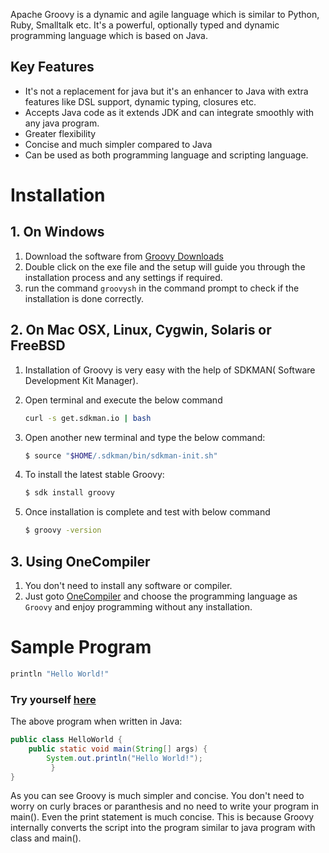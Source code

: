 Apache Groovy is a dynamic and agile language which is similar to Python, Ruby, Smalltalk etc. It's a powerful, optionally typed and dynamic programming language which is based on Java. 

## Key Features

* It's not a replacement for java but it's an enhancer to Java with extra features like DSL support, dynamic typing, closures etc.
* Accepts Java code as it extends JDK and can integrate smoothly with any java program.
* Greater flexibility
* Concise and much simpler compared to Java
* Can be used as both programming language and scripting language.

# Installation

## 1. On Windows

1. Download the software from [Groovy Downloads](http://www.groovy-lang.org/download.html)
2. Double click on the exe file and the setup will guide you through the installation process and any settings if required.
3. run the command `groovysh` in the command prompt to check if the installation is done correctly. 

## 2. On Mac OSX, Linux, Cygwin, Solaris or FreeBSD

1. Installation of Groovy is very easy with the help of SDKMAN( Software Development Kit Manager).
2. Open terminal and execute the below command

    ```sh
    curl -s get.sdkman.io | bash
    ```
3. Open another new terminal and type the below command:

    ```sh
    $ source "$HOME/.sdkman/bin/sdkman-init.sh"
    ```
4. To install the latest stable Groovy:
    ```sh
    $ sdk install groovy
    ```
5. Once installation is complete and test with below command
    ```sh
    $ groovy -version
    ```
## 3. Using OneCompiler

1. You don't need to install any software or compiler.
2. Just goto [OneCompiler](https://onecompiler.com/groovy) and choose the programming language as `Groovy` and enjoy programming without any installation.

# Sample Program

```java
println "Hello World!"
```
### Try yourself [here](https://onecompiler.com/groovy)

The above program when written in Java:


```java
public class HelloWorld {
    public static void main(String[] args) {
        System.out.println("Hello World!");
         }
}
```

As you can see Groovy is much simpler and concise. You don't need to worry on curly braces or paranthesis and no need to write your program in main(). Even the print statement is much concise. This is because Groovy internally converts the script into the program similar to java program with class and main().
 